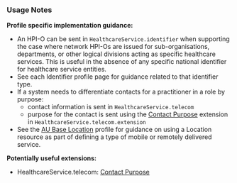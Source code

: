 ### Usage Notes

**Profile specific implementation guidance:**
- An HPI-O can be sent in `HealthcareService.identifier` when supporting  the case where network HPI-Os are issued for sub-organisations, departments, or other logical divisions acting as specific healthcare services. This is useful in the absence of any specific national identifier for healthcare service entities.
- See each Identifier profile page for guidance related to that identifier type.
- If a system needs to differentiate contacts for a practitioner in a role by purpose:
  - contact information is sent in `HealthcareService.telecom`
  - purpose for the contact is sent using the [Contact Purpose](StructureDefinition-contact-purpose.html) extension in `HealthcareService.telecom.extension`
- See the [AU Base Location](StructureDefinition-au-location.html) profile for guidance on using a Location resource as part of defining a type of mobile or remotely delivered service.

**Potentially useful extensions:**
* HealthcareService.telecom: [Contact Purpose](StructureDefinition-contact-purpose.html)
